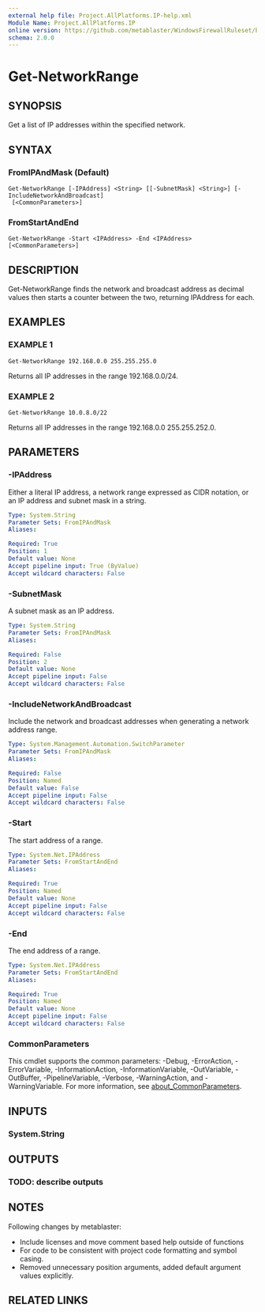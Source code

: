```yaml
---
external help file: Project.AllPlatforms.IP-help.xml
Module Name: Project.AllPlatforms.IP
online version: https://github.com/metablaster/WindowsFirewallRuleset/blob/develop/Modules/Project.AllPlatforms.IP/Help/en-US/Get-NetworkRange.md
schema: 2.0.0
---
```


# Get-NetworkRange

## SYNOPSIS
Get a list of IP addresses within the specified network.

## SYNTAX

### FromIPAndMask (Default)
```
Get-NetworkRange [-IPAddress] <String> [[-SubnetMask] <String>] [-IncludeNetworkAndBroadcast]
 [<CommonParameters>]
```

### FromStartAndEnd
```
Get-NetworkRange -Start <IPAddress> -End <IPAddress> [<CommonParameters>]
```

## DESCRIPTION
Get-NetworkRange finds the network and broadcast address as decimal values
then starts a counter between the two, returning IPAddress for each.

## EXAMPLES

### EXAMPLE 1
```
Get-NetworkRange 192.168.0.0 255.255.255.0
```

Returns all IP addresses in the range 192.168.0.0/24.

### EXAMPLE 2
```
Get-NetworkRange 10.0.8.0/22
```

Returns all IP addresses in the range 192.168.0.0 255.255.252.0.

## PARAMETERS

### -IPAddress
Either a literal IP address, a network range expressed as CIDR notation,
or an IP address and subnet mask in a string.

```yaml
Type: System.String
Parameter Sets: FromIPAndMask
Aliases:

Required: True
Position: 1
Default value: None
Accept pipeline input: True (ByValue)
Accept wildcard characters: False
```

### -SubnetMask
A subnet mask as an IP address.

```yaml
Type: System.String
Parameter Sets: FromIPAndMask
Aliases:

Required: False
Position: 2
Default value: None
Accept pipeline input: False
Accept wildcard characters: False
```

### -IncludeNetworkAndBroadcast
Include the network and broadcast addresses when generating a network address range.

```yaml
Type: System.Management.Automation.SwitchParameter
Parameter Sets: FromIPAndMask
Aliases:

Required: False
Position: Named
Default value: False
Accept pipeline input: False
Accept wildcard characters: False
```

### -Start
The start address of a range.

```yaml
Type: System.Net.IPAddress
Parameter Sets: FromStartAndEnd
Aliases:

Required: True
Position: Named
Default value: None
Accept pipeline input: False
Accept wildcard characters: False
```

### -End
The end address of a range.

```yaml
Type: System.Net.IPAddress
Parameter Sets: FromStartAndEnd
Aliases:

Required: True
Position: Named
Default value: None
Accept pipeline input: False
Accept wildcard characters: False
```

### CommonParameters
This cmdlet supports the common parameters: -Debug, -ErrorAction, -ErrorVariable, -InformationAction, -InformationVariable, -OutVariable, -OutBuffer, -PipelineVariable, -Verbose, -WarningAction, and -WarningVariable. For more information, see [about_CommonParameters](http://go.microsoft.com/fwlink/?LinkID=113216).

## INPUTS

### System.String
## OUTPUTS

### TODO: describe outputs
## NOTES
Following changes by metablaster:
- Include licenses and move comment based help outside of functions
- For code to be consistent with project code formatting and symbol casing.
- Removed unnecessary position arguments, added default argument values explicitly.

## RELATED LINKS
